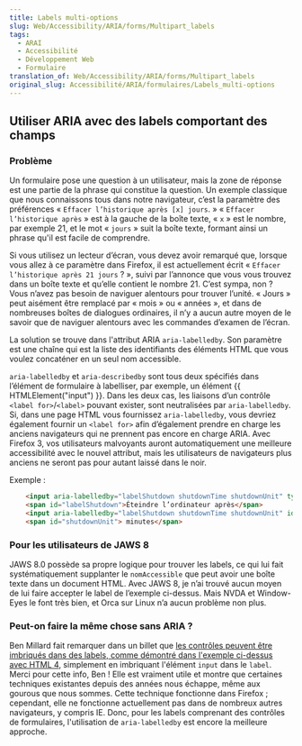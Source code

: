 ```yaml
---
title: Labels multi-options
slug: Web/Accessibility/ARIA/forms/Multipart_labels
tags:
  - ARAI
  - Accessibilité
  - Développement Web
  - Formulaire
translation_of: Web/Accessibility/ARIA/forms/Multipart_labels
original_slug: Accessibilité/ARIA/formulaires/Labels_multi-options
---
```


## Utiliser ARIA avec des labels comportant des champs

### Problème

Un formulaire pose une question à un utilisateur, mais la zone de réponse est une partie de la phrase qui constitue la question. Un exemple classique que nous connaissons tous dans notre navigateur, c’est la paramètre des préférences «&nbsp;`Effacer l’historique après [x] jours`.&nbsp;» «&nbsp;`Effacer l’historique après`&nbsp;» est à la gauche de la boîte texte, «&nbsp;`x`&nbsp;» est le nombre, par exemple 21, et le mot «&nbsp;`jours`&nbsp;» suit la boîte texte, formant ainsi un phrase qu'il est facile de comprendre.

Si vous utilisez un lecteur d’écran, vous devez avoir remarqué que, lorsque vous allez à ce paramètre dans Firefox, il est actuellement écrit « `Effacer l’historique après 21 jours`&nbsp;?&nbsp;», suivi par l’annonce que vous vous trouvez dans un boîte texte et qu’elle contient le nombre 21. C’est sympa, non&nbsp;? Vous n’avez pas besoin de naviguer alentours pour trouver l’unité. «&nbsp;Jours&nbsp;» peut aisément être remplacé par «&nbsp;mois&nbsp;» ou «&nbsp;années&nbsp;», et dans de nombreuses boîtes de dialogues ordinaires, il n’y a aucun autre moyen de le savoir que de naviguer alentours avec les commandes d’examen de l’écran.

La solution se trouve dans l'attribut ARIA `aria-labelledby`. Son paramètre est une chaîne qui est la liste des identifiants des éléments HTML que vous voulez concaténer en un seul nom accessible.

`aria-labelledby` et `aria-describedby` sont tous deux spécifiés dans l’élément de formulaire à labelliser, par exemple, un élément {{ HTMLElement("input") }}. Dans les deux cas, les liaisons d’un contrôle `<label for>`/`<label>` pouvant exister, sont neutralisées par `aria-labelledby`. Si, dans une page HTML vous fournissez `aria-labelledby`, vous devriez également fournir un `<label for>` afin d’également prendre en charge les anciens navigateurs qui ne prennent pas encore en charge ARIA. Avec Firefox 3, vos utilisateurs malvoyants auront automatiquement une meilleure accessibilité avec le nouvel attribut, mais les utilisateurs de navigateurs plus anciens ne seront pas pour autant laissé dans le noir.

Exemple&nbsp;:

```html
    <input aria-labelledby="labelShutdown shutdownTime shutdownUnit" type="checkbox" />
    <span id="labelShutdown">Éteindre l’ordinateur après</span>
    <input aria-labelledby="labelShutdown shutdownTime shutdownUnit" id="shutdownTime" type="text" value="10" />
    <span id="shutdownUnit"> minutes</span>
```

### Pour les utilisateurs de JAWS 8

JAWS 8.0 possède sa propre logique pour trouver les labels, ce qui lui fait systématiquement supplanter le `nomAccessible` que peut avoir une boîte texte dans un document HTML. Avec JAWS 8, je n’ai trouvé aucun moyen de lui faire accepter le label de l’exemple ci-dessus. Mais NVDA et Window-Eyes le font très bien, et Orca sur Linux n’a aucun problème non plus.

### Peut-on faire la même chose sans ARIA&nbsp;?

Ben Millard fait remarquer dans un billet que  [les contrôles peuvent être imbriqués dans des labels, comme démontré dans l'exemple ci-dessus avec HTML 4](http://projectcerbera.com/blog/2008/03#day24), simplement en imbriquant l'élément `input` dans le `label`. Merci pour cette info, Ben&nbsp;! Elle est vraiment utile et montre que certaines techniques existantes depuis des années nous échappe, même aux gourous que nous sommes. Cette technique fonctionne dans Firefox&nbsp;; cependant, elle ne fonctionne actuellement pas dans de nombreux autres navigateurs, y compris IE. Donc, pour les labels comprenant des contrôles de formulaires, l'utilisation de `aria-labelledby` est encore la meilleure approche.
